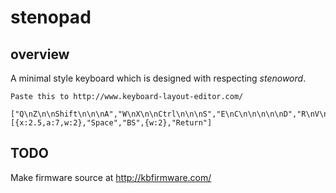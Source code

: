 # stenopad

## overview

A minimal style keyboard which is designed with respecting *stenoword*.

```
Paste this to http://www.keyboard-layout-editor.com/

["Q\nZ\n\nShift\n\n\nA","W\nX\n\nCtrl\n\n\nS","E\nC\n\n\n\n\nD","R\nV\n\n\n\n\nF","T\nB\n\n\n\n\nG","Y\nN\n\n\n\n\nH","U\nM\n\n\n\n\nJ","I\n,\n\n\n\n\nK","O\n.\n\nCtrl\n\n\nL","P\n/\n\nShift\n\n\n;"],
[{x:2.5,a:7,w:2},"Space","BS",{w:2},"Return"]

```

## TODO

Make firmware source at http://kbfirmware.com/

